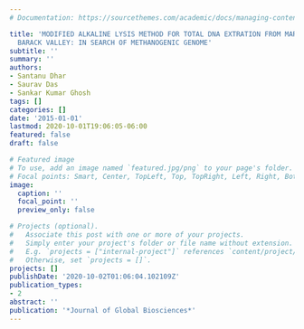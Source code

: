 ```yaml
---
# Documentation: https://sourcethemes.com/academic/docs/managing-content/

title: 'MODIFIED ALKALINE LYSIS METHOD FOR TOTAL DNA EXTRATION FROM MARSHY SOIL OF
  BARACK VALLEY: IN SEARCH OF METHANOGENIC GENOME'
subtitle: ''
summary: ''
authors:
- Santanu Dhar
- Saurav Das
- Sankar Kumar Ghosh
tags: []
categories: []
date: '2015-01-01'
lastmod: 2020-10-01T19:06:05-06:00
featured: false
draft: false

# Featured image
# To use, add an image named `featured.jpg/png` to your page's folder.
# Focal points: Smart, Center, TopLeft, Top, TopRight, Left, Right, BottomLeft, Bottom, BottomRight.
image:
  caption: ''
  focal_point: ''
  preview_only: false

# Projects (optional).
#   Associate this post with one or more of your projects.
#   Simply enter your project's folder or file name without extension.
#   E.g. `projects = ["internal-project"]` references `content/project/deep-learning/index.md`.
#   Otherwise, set `projects = []`.
projects: []
publishDate: '2020-10-02T01:06:04.102109Z'
publication_types:
- 2
abstract: ''
publication: '*Journal of Global Biosciences*'
---
```

